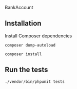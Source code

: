 BankAccount

## Installation

Install Composer dependencies

    composer dump-autoload

    composer install

## Run the tests

    ./vendor/bin/phpunit tests
